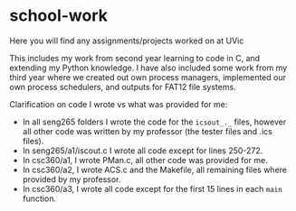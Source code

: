 # school-work
Here you will find any assignments/projects worked on at UVic

This includes my work from second year learning to code in C, and extending my Python knowledge. I have also included some work from my third year where we created out own process managers, implemented our own process schedulers, and outputs for FAT12 file systems.

Clarification on code I wrote vs what was provided for me:
- In all seng265 folders I wrote the code for the `icsout_._` files, however all other code was written by my professor (the tester files and .ics files).
- In seng265/a1/iscout.c I wrote all code except for lines 250-272.
- In csc360/a1, I wrote PMan.c, all other code was provided for me.
- In csc360/a2, I wrote ACS.c and the Makefile, all remaining files where provided by my professor.
- In csc360/a3, I wrote all code except for the first 15 lines in each `main` function.
